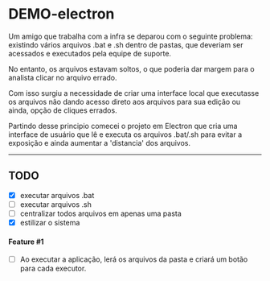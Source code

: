 # DEMO-electron

Um amigo que trabalha com a infra se deparou com o seguinte problema: existindo vários arquivos .bat e .sh dentro de pastas, que deveriam ser acessados e executados pela equipe de suporte.

No entanto, os arquivos estavam soltos, o que poderia dar margem para o analista clicar no arquivo errado.

Com isso surgiu a necessidade de criar uma interface local que executasse os arquivos não dando acesso direto aos arquivos para sua edição ou ainda, opção de cliques errados.

Partindo desse principio comecei o projeto em Electron que cria uma interface de usuário que lê e executa os arquivos .bat/.sh para evitar a exposição e ainda aumentar a 'distancia' dos arquivos.

----
## TODO

 - [X] executar arquivos .bat
 - [ ] executar arquivos .sh
 - [ ] centralizar todos arquivos em apenas uma pasta
 - [x] estilizar o sistema
 
 #### Feature #1
 - [ ] Ao executar a aplicação, lerá os arquivos da pasta e criará um botão para cada executor.

